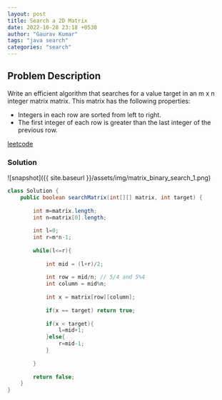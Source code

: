 ```yaml
---
layout: post
title: Search a 2D Matrix
date: 2022-10-28 23:18 +0530
author: "Gaurav Kumar"
tags: "java search"
categories: "search"
---
```


## Problem Description

Write an efficient algorithm that searches for a value target in an m x n integer matrix matrix. This matrix has the following properties:

- Integers in each row are sorted from left to right.
- The first integer of each row is greater than the last integer of the previous row.

[leetcode](https://leetcode.com/problems/search-a-2d-matrix/)

### Solution

![snapshot]({{ site.baseurl }}/assets/img/matrix_binary_search_1.png)

```java
class Solution {
    public boolean searchMatrix(int[][] matrix, int target) {
        
        int m=matrix.length;
        int n=matrix[0].length;
        
        int l=0;
        int r=m*n-1;
        
        while(l<=r){
            
            int mid = (l+r)/2;
            
            int row = mid/n; // 5/4 and 5%4
            int column = mid%n;
            
            int x = matrix[row][column];
            
            if(x == target) return true;
            
            if(x < target){
                l=mid+1;
            }else{
                r=mid-1;
            }
            
        }
        
        return false;
    }
}
```
